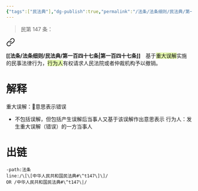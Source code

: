 ```yaml
---
{"tags":["民法典"],"dg-publish":true,"permalink":"/法条/法条细则/民法典/第一百四十七条/","dgPassFrontmatter":true,"created":"2024-11-17T17:39:01.912+08:00","updated":"2024-11-20T11:46:57.537+08:00"}
---
```


>民第 147 条：
<div class="transclusion internal-embed is-loaded"><a class="markdown-embed-link" href="/////#t147" aria-label="Open link"><svg xmlns="http://www.w3.org/2000/svg" width="24" height="24" viewBox="0 0 24 24" fill="none" stroke="currentColor" stroke-width="2" stroke-linecap="round" stroke-linejoin="round" class="svg-icon lucide-link"><path d="M10 13a5 5 0 0 0 7.54.54l3-3a5 5 0 0 0-7.07-7.07l-1.72 1.71"></path><path d="M14 11a5 5 0 0 0-7.54-.54l-3 3a5 5 0 0 0 7.07 7.07l1.71-1.71"></path></svg></a><div class="markdown-embed">



**[[法条/法条细则/民法典/第一百四十七条\|第一百四十七条]]**　基于<span style="background:rgba(205, 244, 105, 0.55)">重大误解</span>实施的民事法律行为，<span style="background:rgba(205, 244, 105, 0.55)">行为人</span>有权请求人民法院或者仲裁机构予以撤销。 

</div></div>

# 解释
重大误解：📍意思表示错误
- 不包括误解，但包括产生误解后当事人又基于该误解作出意思表示
行为人：发生重大误解（错误）的一方当事人
# 出链
```query
-path:法条
line:/\[\[中华人民共和国民法典#\^t147\]\]/
OR /中华人民共和国民法典#\^t147\|/
```
